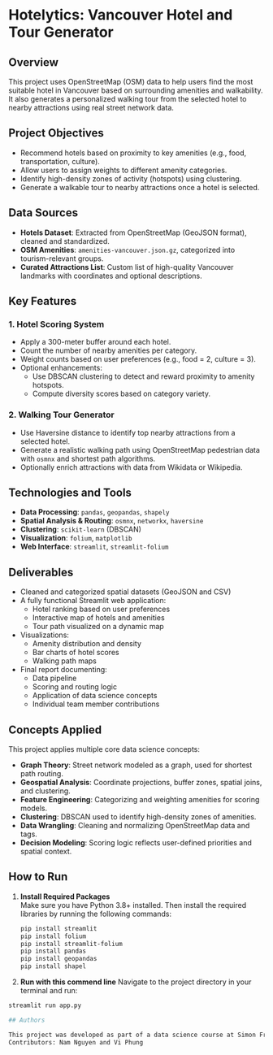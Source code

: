 # Hotelytics: Vancouver Hotel and Tour Generator

## Overview

This project uses OpenStreetMap (OSM) data to help users find the most suitable hotel in Vancouver based on surrounding amenities and walkability. It also generates a personalized walking tour from the selected hotel to nearby attractions using real street network data.

## Project Objectives

- Recommend hotels based on proximity to key amenities (e.g., food, transportation, culture).
- Allow users to assign weights to different amenity categories.
- Identify high-density zones of activity (hotspots) using clustering.
- Generate a walkable tour to nearby attractions once a hotel is selected.

## Data Sources

- **Hotels Dataset**: Extracted from OpenStreetMap (GeoJSON format), cleaned and standardized.
- **OSM Amenities**: `amenities-vancouver.json.gz`, categorized into tourism-relevant groups.
- **Curated Attractions List**: Custom list of high-quality Vancouver landmarks with coordinates and optional descriptions.

## Key Features

### 1. Hotel Scoring System

- Apply a 300-meter buffer around each hotel.
- Count the number of nearby amenities per category.
- Weight counts based on user preferences (e.g., food = 2, culture = 3).
- Optional enhancements:
  - Use DBSCAN clustering to detect and reward proximity to amenity hotspots.
  - Compute diversity scores based on category variety.

### 2. Walking Tour Generator

- Use Haversine distance to identify top nearby attractions from a selected hotel.
- Generate a realistic walking path using OpenStreetMap pedestrian data with `osmnx` and shortest path algorithms.
- Optionally enrich attractions with data from Wikidata or Wikipedia.

## Technologies and Tools

- **Data Processing**: `pandas`, `geopandas`, `shapely`
- **Spatial Analysis & Routing**: `osmnx`, `networkx`, `haversine`
- **Clustering**: `scikit-learn` (DBSCAN)
- **Visualization**: `folium`, `matplotlib`
- **Web Interface**: `streamlit`, `streamlit-folium`

## Deliverables

- Cleaned and categorized spatial datasets (GeoJSON and CSV)
- A fully functional Streamlit web application:
  - Hotel ranking based on user preferences
  - Interactive map of hotels and amenities
  - Tour path visualized on a dynamic map
- Visualizations:
  - Amenity distribution and density
  - Bar charts of hotel scores
  - Walking path maps
- Final report documenting:
  - Data pipeline
  - Scoring and routing logic
  - Application of data science concepts
  - Individual team member contributions


## Concepts Applied

This project applies multiple core data science concepts:

- **Graph Theory**: Street network modeled as a graph, used for shortest path routing.
- **Geospatial Analysis**: Coordinate projections, buffer zones, spatial joins, and clustering.
- **Feature Engineering**: Categorizing and weighting amenities for scoring models.
- **Clustering**: DBSCAN used to identify high-density zones of amenities.
- **Data Wrangling**: Cleaning and normalizing OpenStreetMap data and tags.
- **Decision Modeling**: Scoring logic reflects user-defined priorities and spatial context.

## How to Run

1. **Install Required Packages**  
   Make sure you have Python 3.8+ installed. Then install the required libraries by running the following commands:

   ```bash
   pip install streamlit
   pip install folium
   pip install streamlit-folium
   pip install pandas
   pip install geopandas
   pip install shapel

2. **Run with this commend line** 
  Navigate to the project directory in your terminal and run:

  ```bash
  streamlit run app.py

## Authors

This project was developed as part of a data science course at Simon Fraser University.  
Contributors: Nam Nguyen and Vi Phung

